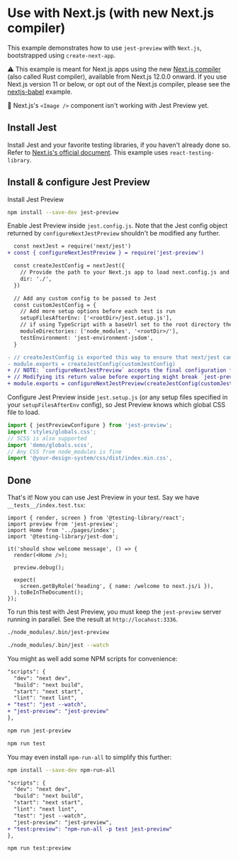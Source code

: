 # Use with Next.js (with new Next.js compiler)

This example demonstrates how to use `jest-preview` with `Next.js`, bootstrapped using `create-next-app`.

⚠️ This example is meant for Next.js apps using the new [Next.js compiler](https://nextjs.org/docs/advanced-features/compiler) (also called Rust compiler), available from Next.js 12.0.0 onward. If you use Next.js version 11 or below, or opt out of the Next.js compiler, please see the [nextjs-babel](/examples/nextjs-babel) example.

🚧 Next.js's `<Image />` component isn't working with Jest Preview yet.

## Install Jest

Install Jest and your favorite testing libraries, if you haven't already done so. Refer to [Next.js's official document](https://nextjs.org/docs/testing#jest-and-react-testing-library). This example uses `react-testing-library`.

## Install & configure Jest Preview

Install Jest Preview

```bash
npm install --save-dev jest-preview
```

Enable Jest Preview inside `jest.config.js`. Note that the Jest config object returned by `configureNextJestPreview` shouldn't be modified any further.

```diff
  const nextJest = require('next/jest')
+ const { configureNextJestPreview } = require('jest-preview')

  const createJestConfig = nextJest({
    // Provide the path to your Next.js app to load next.config.js and .env files in your test environment
    dir: './',
  })

  // Add any custom config to be passed to Jest
  const customJestConfig = {
    // Add more setup options before each test is run
    setupFilesAfterEnv: ['<rootDir>/jest.setup.js'],
    // if using TypeScript with a baseUrl set to the root directory then you need the below for alias' to work
    moduleDirectories: ['node_modules', '<rootDir>/'],
    testEnvironment: 'jest-environment-jsdom',
  }

- // createJestConfig is exported this way to ensure that next/jest can load the Next.js config which is async
- module.exports = createJestConfig(customJestConfig)
+ // NOTE: `configureNextJestPreview` accepts the final configuration for Jest.
+ // Modifying its return value before exporting might break `jest-preview`.
+ module.exports = configureNextJestPreview(createJestConfig(customJestConfig));
```

Configure Jest Preview inside `jest.setup.js` (or any setup files specified in your `setupFilesAfterEnv` config), so Jest Preview knows which global CSS file to load.

```js
import { jestPreviewConfigure } from 'jest-preview';
import 'styles/globals.css';
// SCSS is also supported
import 'demo/globals.scss',
// Any CSS from node_modules is fine
import '@your-design-system/css/dist/index.min.css',

```

## Done

That's it! Now you can use Jest Preview in your test. Say we have `__tests__/index.test.tsx`:

```tsx
import { render, screen } from '@testing-library/react';
import preview from 'jest-preview';
import Home from '../pages/index';
import '@testing-library/jest-dom';

it('should show welcome message', () => {
  render(<Home />);

  preview.debug();

  expect(
    screen.getByRole('heading', { name: /welcome to next.js/i }),
  ).toBeInTheDocument();
});
```

To run this test with Jest Preview, you must keep the `jest-preview` server running in parallel. See the result at `http://locahost:3336`.

```bash
./node_modules/.bin/jest-preview

./node_modules/.bin/jest --watch
```

You might as well add some NPM scripts for convenience:

```diff
"scripts": {
  "dev": "next dev",
  "build": "next build",
  "start": "next start",
  "lint": "next lint",
+ "test": "jest --watch",
+ "jest-preview": "jest-preview"
},
```

```bash
npm run jest-preview

npm run test
```

You may even install `npm-run-all` to simplify this further:

```bash
npm install --save-dev npm-run-all
```

```diff
"scripts": {
  "dev": "next dev",
  "build": "next build",
  "start": "next start",
  "lint": "next lint",
  "test": "jest --watch",
  "jest-preview": "jest-preview",
+ "test:preview": "npm-run-all -p test jest-preview"
},
```

```bash
npm run test:preview
```
